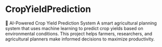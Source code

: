 # CropYieldPrediction
🌾 AI-Powered Crop Yield Prediction System  A smart agricultural planning system that uses machine learning to predict crop yields based on environmental conditions. This project helps farmers, researchers, and agricultural planners make informed decisions to maximize productivity.  
